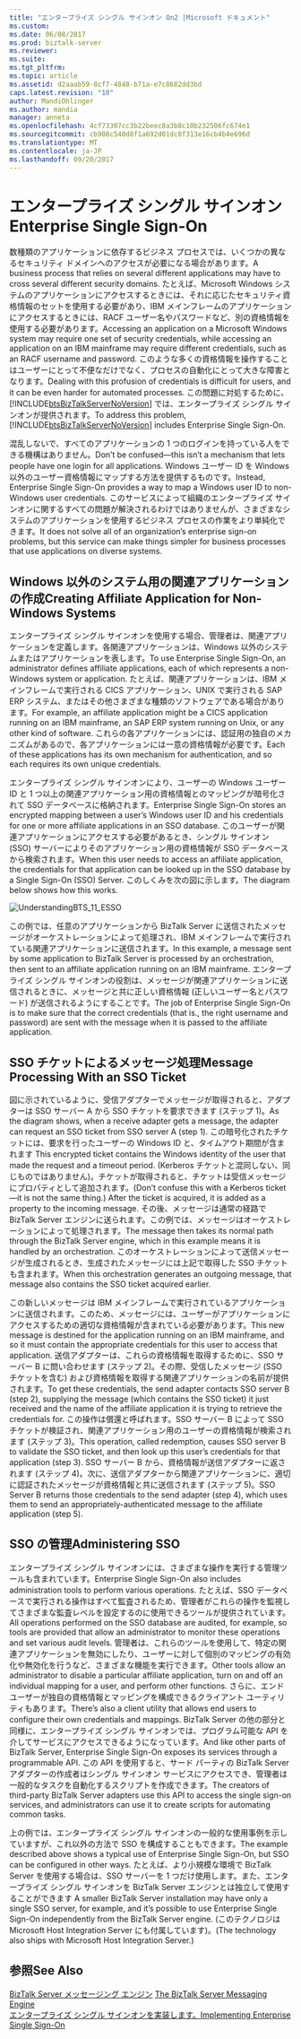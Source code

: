 ```yaml
---
title: "エンタープライズ シングル サインオン On2 |Microsoft ドキュメント"
ms.custom: 
ms.date: 06/08/2017
ms.prod: biztalk-server
ms.reviewer: 
ms.suite: 
ms.tgt_pltfrm: 
ms.topic: article
ms.assetid: d2aaab59-8cf7-4848-b71a-e7c8682dd3bd
caps.latest.revision: "10"
author: MandiOhlinger
ms.author: mandia
manager: anneta
ms.openlocfilehash: 4cf73307cc3b22beec8a3b8c10b232506fc674e1
ms.sourcegitcommit: cb908c540d8f1a692d01dc8f313e16cb4b4e696d
ms.translationtype: MT
ms.contentlocale: ja-JP
ms.lasthandoff: 09/20/2017
---
```

# <a name="enterprise-single-sign-on"></a><span data-ttu-id="b94b2-102">エンタープライズ シングル サインオン</span><span class="sxs-lookup"><span data-stu-id="b94b2-102">Enterprise Single Sign-On</span></span>
<span data-ttu-id="b94b2-103">数種類のアプリケーションに依存するビジネス プロセスでは、いくつかの異なるセキュリティ ドメインへのアクセスが必要になる場合があります。</span><span class="sxs-lookup"><span data-stu-id="b94b2-103">A business process that relies on several different applications may have to cross several different security domains.</span></span> <span data-ttu-id="b94b2-104">たとえば、Microsoft Windows システムのアプリケーションにアクセスするときには、それに応じたセキュリティ資格情報のセットを使用する必要があり、IBM メインフレームのアプリケーションにアクセスするときには、RACF ユーザー名やパスワードなど、別の資格情報を使用する必要があります。</span><span class="sxs-lookup"><span data-stu-id="b94b2-104">Accessing an application on a Microsoft Windows system may require one set of security credentials, while accessing an application on an IBM mainframe may require different credentials, such as an RACF username and password.</span></span> <span data-ttu-id="b94b2-105">このような多くの資格情報を操作することはユーザーにとって不便なだけでなく、プロセスの自動化にとって大きな障害となります。</span><span class="sxs-lookup"><span data-stu-id="b94b2-105">Dealing with this profusion of credentials is difficult for users, and it can be even harder for automated processes.</span></span> <span data-ttu-id="b94b2-106">この問題に対処するために、[!INCLUDE[btsBizTalkServerNoVersion](../includes/btsbiztalkservernoversion-md.md)] では、エンタープライズ シングル サインオンが提供されます。</span><span class="sxs-lookup"><span data-stu-id="b94b2-106">To address this problem, [!INCLUDE[btsBizTalkServerNoVersion](../includes/btsbiztalkservernoversion-md.md)] includes Enterprise Single Sign-On.</span></span>  
  
 <span data-ttu-id="b94b2-107">混乱しないで、すべてのアプリケーションの 1 つのログインを持っている人をできる機構はありません。</span><span class="sxs-lookup"><span data-stu-id="b94b2-107">Don’t be confused—this isn’t a mechanism that lets people have one login for all applications.</span></span> <span data-ttu-id="b94b2-108">Windows ユーザー ID を Windows 以外のユーザー資格情報にマップする方法を提供するものです。</span><span class="sxs-lookup"><span data-stu-id="b94b2-108">Instead, Enterprise Single Sign-On provides a way to map a Windows user ID to non-Windows user credentials.</span></span> <span data-ttu-id="b94b2-109">このサービスによって組織のエンタープライズ サインオンに関するすべての問題が解決されるわけではありませんが、さまざまなシステムのアプリケーションを使用するビジネス プロセスの作業をより単純化できます。</span><span class="sxs-lookup"><span data-stu-id="b94b2-109">It does not solve all of an organization’s enterprise sign-on problems, but this service can make things simpler for business processes that use applications on diverse systems.</span></span>  
  
## <a name="creating-affiliate-application-for-non-windows-systems"></a><span data-ttu-id="b94b2-110">Windows 以外のシステム用の関連アプリケーションの作成</span><span class="sxs-lookup"><span data-stu-id="b94b2-110">Creating Affiliate Application for Non-Windows Systems</span></span>  
 <span data-ttu-id="b94b2-111">エンタープライズ シングル サインオンを使用する場合、管理者は、関連アプリケーションを定義します。各関連アプリケーションは、Windows 以外のシステムまたはアプリケーションを表します。</span><span class="sxs-lookup"><span data-stu-id="b94b2-111">To use Enterprise Single Sign-On, an administrator defines affiliate applications, each of which represents a non-Windows system or application.</span></span> <span data-ttu-id="b94b2-112">たとえば、関連アプリケーションは、IBM メインフレームで実行される CICS アプリケーション、UNIX で実行される SAP ERP システム、またはその他さまざまな種類のソフトウェアである場合があります。</span><span class="sxs-lookup"><span data-stu-id="b94b2-112">For example, an affiliate application might be a CICS application running on an IBM mainframe, an SAP ERP system running on Unix, or any other kind of software.</span></span> <span data-ttu-id="b94b2-113">これらの各アプリケーションには、認証用の独自のメカニズムがあるので、各アプリケーションには一意の資格情報が必要です。</span><span class="sxs-lookup"><span data-stu-id="b94b2-113">Each of these applications has its own mechanism for authentication, and so each requires its own unique credentials.</span></span>  
  
 <span data-ttu-id="b94b2-114">エンタープライズ シングル サインオンにより、ユーザーの Windows ユーザー ID と 1 つ以上の関連アプリケーション用の資格情報とのマッピングが暗号化されて SSO データベースに格納されます。</span><span class="sxs-lookup"><span data-stu-id="b94b2-114">Enterprise Single Sign-On stores an encrypted mapping between a user’s Windows user ID and his credentials for one or more affiliate applications in an SSO database.</span></span> <span data-ttu-id="b94b2-115">このユーザーが関連アプリケーションにアクセスする必要があるとき、シングル サインオン (SSO) サーバーによりそのアプリケーション用の資格情報が SSO データベースから検索されます。</span><span class="sxs-lookup"><span data-stu-id="b94b2-115">When this user needs to access an affiliate application, the credentials for that application can be looked up in the SSO database by a Single Sign-On (SSO) Server.</span></span> <span data-ttu-id="b94b2-116">このしくみを次の図に示します。</span><span class="sxs-lookup"><span data-stu-id="b94b2-116">The diagram below shows how this works.</span></span>  
  
 ![](../core/media/understandingbts-11-esso.gif "UnderstandingBTS_11_ESSO")  
  
 <span data-ttu-id="b94b2-117">この例では、任意のアプリケーションから BizTalk Server に送信されたメッセージがオーケストレーションによって処理され、IBM メインフレームで実行されている関連アプリケーションに送信されます。</span><span class="sxs-lookup"><span data-stu-id="b94b2-117">In this example, a message sent by some application to BizTalk Server is processed by an orchestration, then sent to an affiliate application running on an IBM mainframe.</span></span> <span data-ttu-id="b94b2-118">エンタープライズ シングル サインオンの役割は、メッセージが関連アプリケーションに送信されるときに、メッセージと共に正しい資格情報 (正しいユーザー名とパスワード) が送信されるようにすることです。</span><span class="sxs-lookup"><span data-stu-id="b94b2-118">The job of Enterprise Single Sign-On is to make sure that the correct credentials (that is., the right username and password) are sent with the message when it is passed to the affiliate application.</span></span>  
  
## <a name="message-processing-with-an-sso-ticket"></a><span data-ttu-id="b94b2-119">SSO チケットによるメッセージ処理</span><span class="sxs-lookup"><span data-stu-id="b94b2-119">Message Processing With an SSO Ticket</span></span>  
 <span data-ttu-id="b94b2-120">図に示されているように、受信アダプターでメッセージが取得されると、アダプターは SSO サーバー A から SSO チケットを要求できます (ステップ 1)。</span><span class="sxs-lookup"><span data-stu-id="b94b2-120">As the diagram shows, when a receive adapter gets a message, the adapter can request an SSO ticket from SSO server A (step 1).</span></span> <span data-ttu-id="b94b2-121">この暗号化されたチケットには、要求を行ったユーザーの Windows ID と、タイムアウト期間が含まれます </span><span class="sxs-lookup"><span data-stu-id="b94b2-121">This encrypted ticket contains the Windows identity of the user that made the request and a timeout period.</span></span> <span data-ttu-id="b94b2-122">(Kerberos チケットと混同しない、同じものではありません)。チケットが取得されると、チケットは受信メッセージにプロパティとして追加されます。</span><span class="sxs-lookup"><span data-stu-id="b94b2-122">(Don’t confuse this with a Kerberos ticket—it is not the same thing.) After the ticket is acquired, it is added as a property to the incoming message.</span></span> <span data-ttu-id="b94b2-123">その後、メッセージは通常の経路で BizTalk Server エンジンに送られます。この例では、メッセージはオーケストレーションによって処理されます。</span><span class="sxs-lookup"><span data-stu-id="b94b2-123">The message then takes its normal path through the BizTalk Server engine, which in this example means it is handled by an orchestration.</span></span> <span data-ttu-id="b94b2-124">このオーケストレーションによって送信メッセージが生成されるとき、生成されたメッセージには上記で取得した SSO チケットも含まれます。</span><span class="sxs-lookup"><span data-stu-id="b94b2-124">When this orchestration generates an outgoing message, that message also contains the SSO ticket acquired earlier.</span></span>  
  
 <span data-ttu-id="b94b2-125">この新しいメッセージは IBM メインフレームで実行されているアプリケーションに送信されます。このため、メッセージには、ユーザーがアプリケーションにアクセスするための適切な資格情報が含まれている必要があります。</span><span class="sxs-lookup"><span data-stu-id="b94b2-125">This new message is destined for the application running on an IBM mainframe, and so it must contain the appropriate credentials for this user to access that application.</span></span> <span data-ttu-id="b94b2-126">送信アダプターは、これらの資格情報を取得するために、SSO サーバー B に問い合わせます (ステップ 2)。その際、受信したメッセージ (SSO チケットを含む) および資格情報を取得する関連アプリケーションの名前が提供されます。</span><span class="sxs-lookup"><span data-stu-id="b94b2-126">To get these credentials, the send adapter contacts SSO server B (step 2), supplying the message (which contains the SSO ticket) it just received and the name of the affiliate application it is trying to retrieve the credentials for.</span></span> <span data-ttu-id="b94b2-127">この操作は償還と呼ばれます。SSO サーバー B によって SSO チケットが検証され、関連アプリケーション用のユーザーの資格情報が検索されます (ステップ 3)。</span><span class="sxs-lookup"><span data-stu-id="b94b2-127">This operation, called redemption, causes SSO server B to validate the SSO ticket, and then look up this user’s credentials for that application (step 3).</span></span> <span data-ttu-id="b94b2-128">SSO サーバー B から、資格情報が送信アダプターに返されます (ステップ 4)。次に、送信アダプターから関連アプリケーションに、適切に認証されたメッセージが資格情報と共に送信されます (ステップ 5)。</span><span class="sxs-lookup"><span data-stu-id="b94b2-128">SSO Server B returns those credentials to the send adapter (step 4), which uses them to send an appropriately-authenticated message to the affiliate application (step 5).</span></span>  
  
## <a name="administering-sso"></a><span data-ttu-id="b94b2-129">SSO の管理</span><span class="sxs-lookup"><span data-stu-id="b94b2-129">Administering SSO</span></span>  
 <span data-ttu-id="b94b2-130">エンタープライズ シングル サインオンには、さまざまな操作を実行する管理ツールも含まれています。</span><span class="sxs-lookup"><span data-stu-id="b94b2-130">Enterprise Single Sign-On also includes administration tools to perform various operations.</span></span> <span data-ttu-id="b94b2-131">たとえば、SSO データベースで実行される操作はすべて監査されるため、管理者がこれらの操作を監視してさまざまな監査レベルを設定するのに使用できるツールが提供されています。</span><span class="sxs-lookup"><span data-stu-id="b94b2-131">All operations performed on the SSO database are audited, for example, so tools are provided that allow an administrator to monitor these operations and set various audit levels.</span></span> <span data-ttu-id="b94b2-132">管理者は、これらのツールを使用して、特定の関連アプリケーションを無効にしたり、ユーザーに対して個別のマッピングの有効化や無効化を行うなど、さまざまな機能を実行できます。</span><span class="sxs-lookup"><span data-stu-id="b94b2-132">Other tools allow an administrator to disable a particular affiliate application, turn on and off an individual mapping for a user, and perform other functions.</span></span> <span data-ttu-id="b94b2-133">さらに、エンド ユーザーが独自の資格情報とマッピングを構成できるクライアント ユーティリティもあります。</span><span class="sxs-lookup"><span data-stu-id="b94b2-133">There’s also a client utility that allows end users to configure their own credentials and mappings.</span></span> <span data-ttu-id="b94b2-134">BizTalk Server の他の部分と同様に、エンタープライズ シングル サインオンでは、プログラム可能な API を介してサービスにアクセスできるようになっています。</span><span class="sxs-lookup"><span data-stu-id="b94b2-134">And like other parts of BizTalk Server, Enterprise Single Sign-On exposes its services through a programmable API.</span></span> <span data-ttu-id="b94b2-135">この API を使用すると、サード パーティの BizTalk Server アダプターの作成者はシングル サインオン サービスにアクセスでき、管理者は一般的なタスクを自動化するスクリプトを作成できます。</span><span class="sxs-lookup"><span data-stu-id="b94b2-135">The creators of third-party BizTalk Server adapters use this API to access the single sign-on services, and administrators can use it to create scripts for automating common tasks.</span></span>  
  
 <span data-ttu-id="b94b2-136">上の例では、エンタープライズ シングル サインオンの一般的な使用事例を示していますが、これ以外の方法で SSO を構成することもできます。</span><span class="sxs-lookup"><span data-stu-id="b94b2-136">The example described above shows a typical use of Enterprise Single Sign-On, but SSO can be configured in other ways.</span></span> <span data-ttu-id="b94b2-137">たとえば、より小規模な環境で BizTalk Server を使用する場合は、SSO サーバーを 1 つだけ使用します。また、エンタープライズ シングル サインオンを BizTalk Server エンジンとは独立して使用することができます </span><span class="sxs-lookup"><span data-stu-id="b94b2-137">A smaller BizTalk Server installation may have only a single SSO server, for example, and it’s possible to use Enterprise Single Sign-On independently from the BizTalk Server engine.</span></span> <span data-ttu-id="b94b2-138">(このテクノロジは Microsoft Host Integration Server にも付属しています)。</span><span class="sxs-lookup"><span data-stu-id="b94b2-138">(The technology also ships with Microsoft Host Integration Server.)</span></span>  
  
## <a name="see-also"></a><span data-ttu-id="b94b2-139">参照</span><span class="sxs-lookup"><span data-stu-id="b94b2-139">See Also</span></span>  
 <span data-ttu-id="b94b2-140">[BizTalk Server メッセージング エンジン](../core/the-biztalk-server-messaging-engine.md) </span><span class="sxs-lookup"><span data-stu-id="b94b2-140">[The BizTalk Server Messaging Engine](../core/the-biztalk-server-messaging-engine.md) </span></span>  
 [<span data-ttu-id="b94b2-141">エンタープライズ シングル サインオンを実装します。</span><span class="sxs-lookup"><span data-stu-id="b94b2-141">Implementing Enterprise Single Sign-On</span></span>](../core/implementing-enterprise-single-sign-on.md)